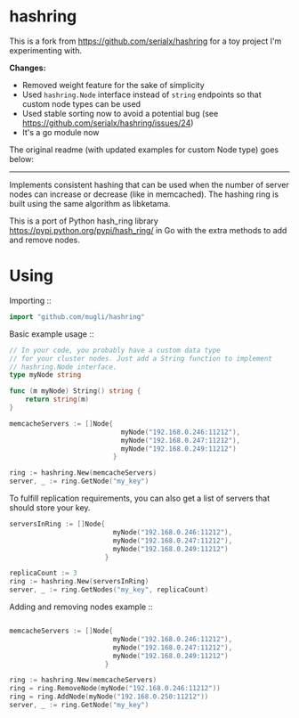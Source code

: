 # hashring

This is a fork from https://github.com/serialx/hashring for a toy project I'm experimenting with.

**Changes:**

- Removed weight feature for the sake of simplicity
- Used `hashring.Node` interface instead of `string` endpoints so that custom node types can be used
- Used stable sorting now to avoid a potential bug (see https://github.com/serialx/hashring/issues/24)
- It's a go module now

The original readme (with updated examples for custom Node type) goes below:

---

Implements consistent hashing that can be used when
the number of server nodes can increase or decrease (like in memcached).
The hashing ring is built using the same algorithm as libketama.

This is a port of Python hash_ring library <https://pypi.python.org/pypi/hash_ring/>
in Go with the extra methods to add and remove nodes.

# Using

Importing ::

```go
import "github.com/mugli/hashring"
```

Basic example usage ::

```go
// In your code, you probably have a custom data type
// for your cluster nodes. Just add a String function to implement
// hashring.Node interface.
type myNode string

func (m myNode) String() string {
	return string(m)
}

memcacheServers := []Node{
                            myNode("192.168.0.246:11212"),
                            myNode("192.168.0.247:11212"),
                            myNode("192.168.0.249:11212")
                          }

ring := hashring.New(memcacheServers)
server, _ := ring.GetNode("my_key")
```

To fulfill replication requirements, you can also get a list of servers that should store your key.

```go
serversInRing := []Node{
                          myNode("192.168.0.246:11212"),
                          myNode("192.168.0.247:11212"),
                          myNode("192.168.0.249:11212")
                        }

replicaCount := 3
ring := hashring.New(serversInRing)
server, _ := ring.GetNodes("my_key", replicaCount)
```

Adding and removing nodes example ::

```go

memcacheServers := []Node{
                          myNode("192.168.0.246:11212"),
                          myNode("192.168.0.247:11212"),
                          myNode("192.168.0.249:11212")
                        }

ring := hashring.New(memcacheServers)
ring = ring.RemoveNode(myNode("192.168.0.246:11212"))
ring = ring.AddNode(myNode("192.168.0.250:11212"))
server, _ := ring.GetNode("my_key")
```
